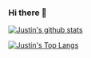 ### Hi there 👋

<!--
**justinmmott/justinmmott** is a ✨ _special_ ✨ repository because its `README.md` (this file) appears on your GitHub profile.

Here are some ideas to get you started:

- 🔭 I’m currently working on ...
- 🌱 I’m currently learning ...
- 👯 I’m looking to collaborate on ...
- 🤔 I’m looking for help with ...
- 💬 Ask me about ...
- 📫 How to reach me: ...
- 😄 Pronouns: ...
- ⚡ Fun fact: ...
-->

[![Justin's github stats](https://github-readme-stats.vercel.app/api?username=justinmmott&count_private=true&show_icons=true&theme=radical)](https://github.com/anuraghazra/github-readme-stats)

[![Justin's Top Langs](https://github-readme-stats.vercel.app/api/top-langs/?username=justinmmott&theme=radical&layout=compact&card_width=445)](https://github.com/anuraghazra/github-readme-stats)
